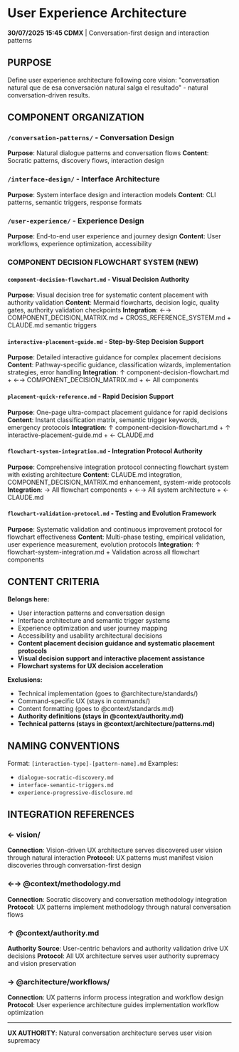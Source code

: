 # User Experience Architecture

**30/07/2025 15:45 CDMX** | Conversation-first design and interaction patterns

## PURPOSE
Define user experience architecture following core vision: "conversation natural que de esa conversación natural salga el resultado" - natural conversation-driven results.

## COMPONENT ORGANIZATION

### `/conversation-patterns/` - Conversation Design
**Purpose**: Natural dialogue patterns and conversation flows
**Content**: Socratic patterns, discovery flows, interaction design

### `/interface-design/` - Interface Architecture  
**Purpose**: System interface design and interaction models
**Content**: CLI patterns, semantic triggers, response formats

### `/user-experience/` - Experience Design
**Purpose**: End-to-end user experience and journey design
**Content**: User workflows, experience optimization, accessibility

### **COMPONENT DECISION FLOWCHART SYSTEM** (NEW)

#### `component-decision-flowchart.md` - Visual Decision Authority
**Purpose**: Visual decision tree for systematic content placement with authority validation
**Content**: Mermaid flowcharts, decision logic, quality gates, authority validation checkpoints
**Integration**: ←→ COMPONENT_DECISION_MATRIX.md + CROSS_REFERENCE_SYSTEM.md + CLAUDE.md semantic triggers

#### `interactive-placement-guide.md` - Step-by-Step Decision Support  
**Purpose**: Detailed interactive guidance for complex placement decisions
**Content**: Pathway-specific guidance, classification wizards, implementation strategies, error handling
**Integration**: ↑ component-decision-flowchart.md + ←→ COMPONENT_DECISION_MATRIX.md + ← All components

#### `placement-quick-reference.md` - Rapid Decision Support
**Purpose**: One-page ultra-compact placement guidance for rapid decisions
**Content**: Instant classification matrix, semantic trigger keywords, emergency protocols
**Integration**: ↑ component-decision-flowchart.md + ↑ interactive-placement-guide.md + ← CLAUDE.md

#### `flowchart-system-integration.md` - Integration Protocol Authority
**Purpose**: Comprehensive integration protocol connecting flowchart system with existing architecture
**Content**: CLAUDE.md integration, COMPONENT_DECISION_MATRIX.md enhancement, system-wide protocols
**Integration**: → All flowchart components + ←→ All system architecture + ← CLAUDE.md

#### `flowchart-validation-protocol.md` - Testing and Evolution Framework
**Purpose**: Systematic validation and continuous improvement protocol for flowchart effectiveness
**Content**: Multi-phase testing, empirical validation, user experience measurement, evolution protocols
**Integration**: ↑ flowchart-system-integration.md + Validation across all flowchart components

## CONTENT CRITERIA
**Belongs here:**
- User interaction patterns and conversation design
- Interface architecture and semantic trigger systems
- Experience optimization and user journey mapping
- Accessibility and usability architectural decisions
- **Content placement decision guidance and systematic placement protocols**
- **Visual decision support and interactive placement assistance**
- **Flowchart systems for UX decision acceleration**

**Exclusions:**
- Technical implementation (goes to @architecture/standards/)
- Command-specific UX (stays in commands/)
- Content formatting (goes to @context/standards.md)
- **Authority definitions (stays in @context/authority.md)**
- **Technical patterns (stays in @context/architecture/patterns.md)**

## NAMING CONVENTIONS
Format: `[interaction-type]-[pattern-name].md`
Examples:
- `dialogue-socratic-discovery.md`
- `interface-semantic-triggers.md`
- `experience-progressive-disclosure.md`

## INTEGRATION REFERENCES

### ← vision/
**Connection**: Vision-driven UX architecture serves discovered user vision through natural interaction
**Protocol**: UX patterns must manifest vision discoveries through conversation-first design

### ←→ @context/methodology.md
**Connection**: Socratic discovery and conversation methodology integration
**Protocol**: UX patterns implement methodology through natural conversation flows

### ↑ @context/authority.md
**Authority Source**: User-centric behaviors and authority validation drive UX decisions
**Protocol**: All UX architecture serves user authority supremacy and vision preservation

### → @architecture/workflows/
**Connection**: UX patterns inform process integration and workflow design
**Protocol**: User experience architecture guides implementation workflow optimization

---
**UX AUTHORITY**: Natural conversation architecture serves user vision supremacy